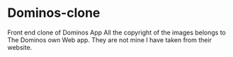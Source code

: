 # Dominos-clone
Front end clone of Dominos App
All the copyright of the images belongs to The Dominos own Web app. They are not mine I have taken from their website.
